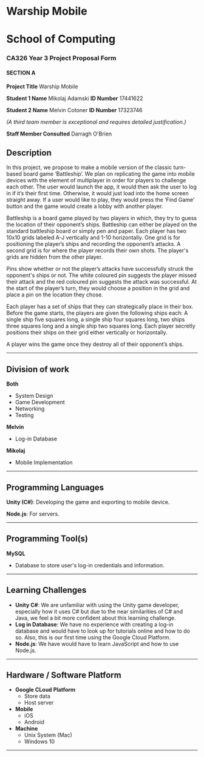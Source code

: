 # Warship Mobile
 
# School of Computing
### CA326 Year 3 Project Proposal Form
#### SECTION A
**Project Title** Warship Mobile
 
**Student 1 Name** Mikolaj Adamski     **ID Number** 17441622
 
**Student 2 Name** Melvin Cotoner    **ID Number** 17323746
 
*(A third team member is exceptional and requires detailed justification.)* 
 
**Staff Member Consulted** Darragh O'Brien

## Description

In this project, we propose to make a mobile version of the classic turn-based board game ‘Battleship’. We plan on replicating the game into mobile devices with the element of multiplayer in order for players to challenge each other. The user would launch the app, it would then ask the user to log in if it’s their first time. Otherwise, it would just load into the home screen straight away. If a user would like to play, they would press the ‘Find Game’ button and the game would create a lobby with another player.

Battleship is a board game played by two players in which, they try to guess the location of their opponent’s ships. Battleship can either be played on the standard battleship board or simply pen and paper. Each player has two 10x10 grids labeled A-J vertically and 1-10 horizontally. One grid is for positioning the player’s ships and recording the opponent’s attacks. A second grid is for where the player records their own shots. The player's grids are hidden from the other player.

Pins show whether or not the player’s attacks have successfully struck the opponent's ships or not. The white coloured pin suggests the player missed their attack and the red coloured pin suggests the attack was successful. At the start of the player’s turn, they would choose a position in the grid and place a pin on the location they chose.

Each player has a set of ships that they can strategically place in their box. Before the game starts, the players are given the following ships each: A single ship five squares long, a single ship four squares long, two ships three squares long and a single ship two squares long. Each player secretly positions their ships on their grid either vertically or horizontally.

A player wins the game once they destroy all of their opponent’s ships.

---
## Division of work
**Both**
* System Design
* Game Development
* Networking
* Testing

**Melvin**
* Log-in Database

**Mikolaj**
* Mobile Implementation
---
## Programming Languages
**Unity (C#)**: Developing the game and exporting to mobile device.

**Node.js**: For servers.

---

## Programming Tool(s)
**MySQL**
* Database to store user's log-in credentials and information.
---

## Learning Challenges
* **Unity C#**: We are unfamiliar with using the Unity game developer, especially how it uses C# but due to the near similarities of C# and Java, we feel a bit more confident about this learning challenge.
* **Log in Database**: We have no experience with creating a log-in database and would have to look up for tutorials online and how to do so. Also, this is our first time using the Google Cloud Platform.
* **Node.js**: We have would have to learn JavaScript and how to use Node.js.
---

## Hardware / Software Platform
* **Google CLoud Platform**
    * Store data
    * Host server
* **Mobile**
    * iOS
    * Android
* **Machine**
    * Unix System (Mac)
    * Windows 10
---
